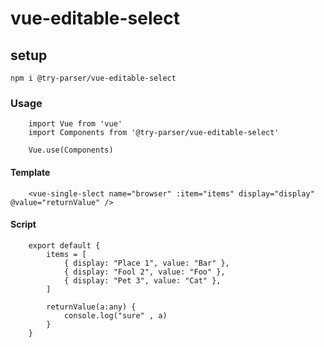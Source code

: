 # vue-editable-select

## setup
```
npm i @try-parser/vue-editable-select
```

### Usage
```
	import Vue from 'vue'
	import Components from '@try-parser/vue-editable-select'

	Vue.use(Components)
```

#### Template

```
    <vue-single-slect name="browser" :item="items" display="display" @value="returnValue" />
```

#### Script

```
	export default {
		items = [ 
			{ display: "Place 1", value: "Bar" },
			{ display: "Fool 2", value: "Foo" },
			{ display: "Pet 3", value: "Cat" },
		]

		returnValue(a:any) {
			console.log("sure" , a)
		}
	}
```

